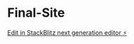 # Final-Site

[Edit in StackBlitz next generation editor ⚡️](https://stackblitz.com/~/github.com/OxJeff/Final-Site)